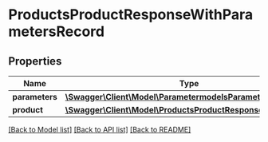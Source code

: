# ProductsProductResponseWithParametersRecord

## Properties
Name | Type | Description | Notes
------------ | ------------- | ------------- | -------------
**parameters** | [**\Swagger\Client\Model\ParametermodelsParameterResponse[]**](ParametermodelsParameterResponse.md) |  | [optional] 
**product** | [**\Swagger\Client\Model\ProductsProductResponse**](ProductsProductResponse.md) |  | [optional] 

[[Back to Model list]](../README.md#documentation-for-models) [[Back to API list]](../README.md#documentation-for-api-endpoints) [[Back to README]](../README.md)


